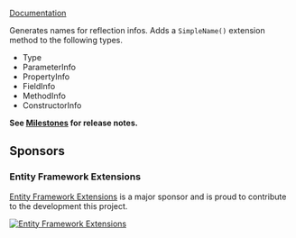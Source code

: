 [Documentation](https://github.com/VerifyTests/SimpleInfoName)

Generates names for reflection infos. Adds a `SimpleName()` extension method to the following types.<!-- include: intro. path: /docs/intro.include.md -->

 * Type
 * ParameterInfo
 * PropertyInfo
 * FieldInfo
 * MethodInfo
 * ConstructorInfo<!-- endInclude -->

**See [Milestones](https://github.com/VerifyTests/SimpleInfoName/milestones?state=closed) for release notes.**


## Sponsors


### Entity Framework Extensions<!-- include: zzz. path: /docs/zzz.include.md -->

[Entity Framework Extensions](https://entityframework-extensions.net/?utm_source=simoncropp&utm_medium=SimpleInfoName) is a major sponsor and is proud to contribute to the development this project.

[![Entity Framework Extensions](https://raw.githubusercontent.com/VerifyTests/SimpleInfoName/refs/heads/main/docs/zzz.png)](https://entityframework-extensions.net/?utm_source=simoncropp&utm_medium=SimpleInfoName)<!-- endInclude -->

